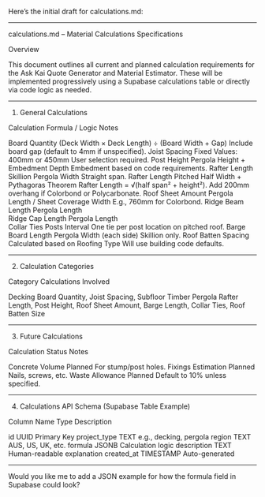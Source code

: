 Here’s the initial draft for calculations.md:


---

calculations.md – Material Calculations Specifications

Overview

This document outlines all current and planned calculation requirements for the Ask Kai Quote Generator and Material Estimator. These will be implemented progressively using a Supabase calculations table or directly via code logic as needed.


---

1. General Calculations

Calculation	Formula / Logic	Notes

Board Quantity	(Deck Width × Deck Length) ÷ (Board Width + Gap)	Include board gap (default to 4mm if unspecified).
Joist Spacing	Fixed Values: 400mm or 450mm	User selection required.
Post Height	Pergola Height + Embedment Depth	Embedment based on code requirements.
Rafter Length Skillion	Pergola Width	Straight span.
Rafter Length Pitched	Half Width + Pythagoras Theorem	Rafter Length = √(half span² + height²). Add 200mm overhang if Colorbond or Polycarbonate.
Roof Sheet Amount	Pergola Length / Sheet Coverage Width	E.g., 760mm for Colorbond.
Ridge Beam Length	Pergola Length	
Ridge Cap Length	Pergola Length	
Collar Ties	Posts Interval	One tie per post location on pitched roof.
Barge Board Length	Pergola Width (each side)	Skillion only.
Roof Batten Spacing	Calculated based on Roofing Type	Will use building code defaults.



---

2. Calculation Categories

Category	Calculations Involved

Decking	Board Quantity, Joist Spacing, Subfloor Timber
Pergola	Rafter Length, Post Height, Roof Sheet Amount, Barge Length, Collar Ties, Roof Batten Size



---

3. Future Calculations

Calculation	Status	Notes

Concrete Volume	Planned	For stump/post holes.
Fixings Estimation	Planned	Nails, screws, etc.
Waste Allowance	Planned	Default to 10% unless specified.



---

4. Calculations API Schema (Supabase Table Example)

Column Name	Type	Description

id	UUID	Primary Key
project_type	TEXT	e.g., decking, pergola
region	TEXT	AUS, US, UK, etc.
formula	JSONB	Calculation logic
description	TEXT	Human-readable explanation
created_at	TIMESTAMP	Auto-generated



---

Would you like me to add a JSON example for how the formula field in Supabase could look?

